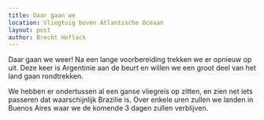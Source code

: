 ```yaml
---
title: Daar gaan we
location: Vliegtuig boven Atlantische Oceaan
layout: post
author: Brecht Hoflack
---
```

Daar gaan we weer!  Na een lange voorbereiding trekken we er opnieuw op uit.  Deze keer is Argentinie aan de beurt en willen we een groot deel van het land gaan rondtrekken.

We hebben er ondertussen al een ganse vliegreis op zitten,  en zien net iets passeren dat waarschijnlijk Brazilie is.  Over enkele uren zullen we landen in Buenos Aires waar we de komende 3 dagen zullen verblijven.
